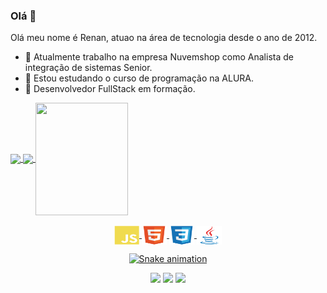 
### Olá 👋
Olá meu nome é Renan, atuao na área de tecnologia desde o ano de 2012.
- 🔭 Atualmente trabalho na empresa Nuvemshop como Analista de integração de sistemas Senior.
- 🌱 Estou estudando o curso de programação na ALURA.
- 🤝 Desenvolvedor FullStack em formação.
<div>

  <a href="https://github.com/renanbevi">
  <img height="180em"   align="center" src="https://github-readme-stats.vercel.app/api?username=renanbevi&show_icons=true&theme=react&include_all_commits=true&count_private=true"/>
  <img height="180em"  align="center" src="https://github-readme-stats.vercel.app/api/top-langs/?username=renanbevi&layout=compact&langs_count=7&theme=react" />
  <img align="center" width="148" height="180" src="https://media1.tenor.com/images/68e8337fb4eb7e40645d832c64762a8b/tenor.gif?itemid=19443613">
</div>

<div  align="center"> 
  <div style="display: inline_block"><br>
  <img align="center" alt="Rafa-Js" height="30" width="40" src="https://raw.githubusercontent.com/devicons/devicon/master/icons/javascript/javascript-plain.svg">
  <img align="center" alt="HTML" height="30" width="40" src="https://raw.githubusercontent.com/devicons/devicon/master/icons/html5/html5-original.svg">
  <img align="center" alt="CSS" height="30" width="40" src="https://raw.githubusercontent.com/devicons/devicon/master/icons/css3/css3-original.svg">
  <img align="center" alt="java" height="30" width="40" src="https://raw.githubusercontent.com/devicons/devicon/master/icons/java/java-original.svg">

  </div>

  ![Snake animation](https://github.com/renanbevi/renanbevi/blob/output/github-contribution-grid-snake.svg)
 

[<img src="https://img.shields.io/badge/linkedin-%230077B5.svg?&style=for-the-badge&logo=linkedin&logoColor=white" />]([https://www.linkedin.com/in/USERNAME](https://www.linkedin.com/in/renan-soares-bevilacqua-1708ba50/)/)
[<img src = "https://img.shields.io/badge/instagram-%23E4405F.svg?&style=for-the-badge&logo=instagram&logoColor=white">]([https://www.instagram.com/USERNAME/](https://www.instagram.com/renanb90))
[<img src = "https://img.shields.io/badge/facebook-%231877F2.svg?&style=for-the-badge&logo=facebook&logoColor=white">]([https://www.facebook.com/USERNAME](https://www.facebook.com/renanzin11))
